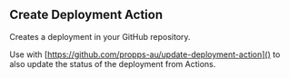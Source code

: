 Create Deployment Action
---

Creates a deployment in your GitHub repository.

Use with [https://github.com/propps-au/update-deployment-action]() to also update the status of the deployment from Actions.
